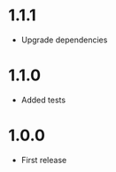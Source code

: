 1.1.1
===============================
- Upgrade dependencies

1.1.0
===============================
- Added tests

1.0.0
===============================
- First release
